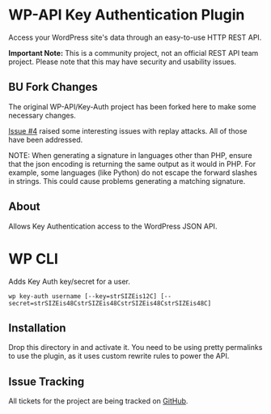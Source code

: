 # WP-API Key Authentication Plugin

Access your WordPress site's data through an easy-to-use HTTP REST API.

**Important Note:** This is a community project, not an official REST API team project. Please note that this may have security and usability issues.

## BU Fork Changes

The original WP-API/Key-Auth project has been forked here to make some necessary changes.

[Issue #4](https://github.com/WP-API/Key-Auth/issues/4) raised some interesting issues with replay attacks. All of those have been addressed.

NOTE: When generating a signature in languages other than PHP, ensure that the json encoding is returning the same output as it would in PHP. For example, some languages (like Python) do not escape the forward slashes in strings. This could cause problems generating a matching signature.

## About

Allows Key Authentication access to the WordPress JSON API.

# WP CLI

Adds Key Auth key/secret for a user.

```
wp key-auth username [--key=strSIZEis12C] [--secret=strSIZEis48CstrSIZEis48CstrSIZEis48CstrSIZEis48C]
```

## Installation

Drop this directory in and activate it. You need to be using pretty permalinks
to use the plugin, as it uses custom rewrite rules to power the API.

## Issue Tracking

All tickets for the project are being tracked on [GitHub][].

[GitHub]: https://github.com/WP-API/Key-Auth
